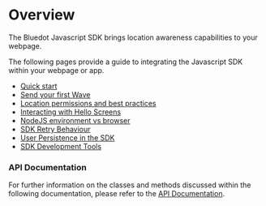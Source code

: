 Overview
========

The Bluedot Javascript SDK brings location awareness capabilities to your webpage.

The following pages provide a guide to integrating the Javascript SDK within your webpage or app.

*   [Quick start](Quick%20Start.md)
*   [Send your first Wave](Send%20your%20first%20Wave.md)
*   [Location permissions and best practices](Location%20permissions%20and%20best%20practices.md)
*   [Interacting with Hello Screens](Interacting%20with%20Hello%20Screens.md)
*   [NodeJS environment vs browser](NodeJs%20environment%20vs%20browser.md)
*   [SDK Retry Behaviour](SDK%20retry%20behaviour.md)
*   [User Persistence in the SDK](User%20persistence%20in%20the%20SDK.md)
*   [SDK Development Tools](SDK%20development%20tools.md)

### API Documentation

For further information on the classes and methods discussed within the following documentation, please refer to the [API Documentation](https://bluedot-javascript-sdk-docs.bluedot.io/).